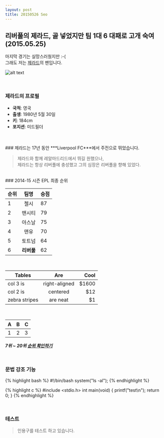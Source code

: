 ```yaml
---
layout: post
title: 20150526 Seo
---
```


## 리버풀의 제라드, 골 넣었지만 팀 1대 6 대패로 고개 숙여(2015.05.25) <br/>
마지막 경기는 실망스러웠지만 :-( <br/>
그래도 저는 [제라드](https://ko.wikipedia.org/wiki/%EC%8A%A4%ED%8B%B0%EB%B8%90_%EC%A0%9C%EB%9D%BC%EB%93%9C "위키피디아에서 정보 확인하기")의 팬입니다.

![alt text](http://imgnews.naver.net/image/119/2015/05/10/news_1431257674_503588_m_1_99_20150510211602.jpg)

<br />

### 제라드의 프로필
- **국적**: 영국
- **출생**: 1980년 5월 30일
- **키**: 184cm
- **포지션**: 미드필더

<br />
<br />
### 제라드는 17년 동안 ***Liverpool FC***에서 주전으로 뛰었습니다.

> 제라드와 함께 레알마드리드에서 뛰길 원했으나, <br />
> 제라드는 항상 리버풀에 충성했고 그의 심장은 리버풀을 향해 있었다.

<br />
### 2014-15 시즌 EPL 최종 순위

| 순위| 팀명      |승점 |
| ----|:---------:|---- |
| 1   | 첼시      |87   |  
| 2   | 맨시티    |79   |  
| 3   | 아스날    |75   |  
| 4   | 맨유      |70   |  
| 5   | 토트넘    |64   |   
| 6   | **리버풀**|62   |  

<br />


| Tables        | Are           | Cool  |
| ------------- |:-------------:| -----:|
| col 3 is      | right-aligned | $1600 |
| col 2 is      | centered      |   $12 |
| zebra stripes | are neat      |    $1 |

<br />

|   A|  B|  C |
| ---|---|--- |
| 1  |2  |3   |



***7위 ~ 20위 [순위 확인하기](http://sports.news.naver.com/sports/index.nhn?category=worldfootball&ctg=record&tab=premier/ "순위")***

<br />

### 문법 강조 기능

{% highlight bash %}
#!/bin/bash
system("ls -al");
{% endhighlight %}

{% highlight c %}
#include <stdio.h>
int main(void)
{
	  printf("test\n");
	  return 0;
}
{% endhighlight %}

<br />

### 테스트
> 인용구를 테스트 하고 있습니다.
